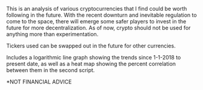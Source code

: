 This is an analysis of various cryptocurrencies that I find could be worth following in the future. With the recent downturn and inevitable regulation to come to the space, there will emerge some safer players to invest in the future for more decentralization. As of now, crypto should not be used for anything more than experimentation.

Tickers used can be swapped out in the future for other currencies. 

Includes a logarithmic line graph showing the trends since 1-1-2018 to present date, as well as a heat map showing the percent correlation between them in the second script. 



*NOT FINANCIAL ADVICE 